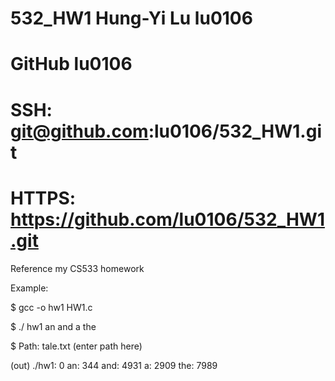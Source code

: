 # 532_HW1    Hung-Yi Lu    lu0106
# GitHub lu0106
# SSH: git@github.com:lu0106/532_HW1.git
# HTTPS: https://github.com/lu0106/532_HW1.git

Reference my CS533 homework


Example:

$ gcc -o hw1 HW1.c

$ ./ hw1 an and a the

$ Path: tale.txt  (enter path here)

(out)
./hw1:   0
an:   344
and:   4931
a:   2909
the:   7989
